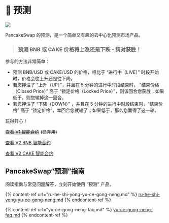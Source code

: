# 🔮 预测

![](https://gblobscdn.gitbook.com/assets%2F-MHREX7DHcljbY5IkjgJ%2Fsync%2F3ab3800a435b1c3c4f239e95cebbc5547ba8a900.png?alt=media)

PancakeSwap 的预测，是一个简单又有趣的去中心化预测市场产品。

> ### 预测 BNB 或 CAKE 价格将上涨还是下跌 - 猜对获胜！

参与的方法非常简单：

* 预测 BNB/USD 或 CAKE/USD 的价格，相比于 “进行中（LIVE）” 时段开始时，价格会往上升还是往下降。
* 若您押注了 “上升（UP）”，并且在 5 分钟的进行中时段结束时， “结束价格（Closed Price）” 高于 “锁定价格（Locked Price）”，则该回合您获胜；如果低于，则您输掉这一回合。
* 若您押注了 “下降（DOWN）” ，并且在 5 分钟的进行中时段结束时，“结束价格” 高于 “锁定价格”，本回合您就输了；如果低于，那么您赢得了这一轮。

玩得开心！

~~​~~[~~查看 V1 智能合约~~](https://bscscan.com/address/0x516ffd7D1e0Ca40b1879935B2De87cb20Fc1124b) ~~(已弃用)~~

[查看 V2 BNB 智能合约 ](https://bscscan.com/address/0x18b2a687610328590bc8f2e5fedde3b582a49cda)

[查看 V2 CAKE 智能合约](https://bscscan.com/address/0x0E3A8078EDD2021dadcdE733C6b4a86E51EE8f07)

## PancakeSwap“预测”指南

阅读指南与常见问题解答，立刻开始使用 “预测” 产品。

{% content-ref url="ru-he-shi-yong-yu-ce-gong-neng.md" %}
[ru-he-shi-yong-yu-ce-gong-neng.md](ru-he-shi-yong-yu-ce-gong-neng.md)
{% endcontent-ref %}

{% content-ref url="yu-ce-gong-neng-faq.md" %}
[yu-ce-gong-neng-faq.md](yu-ce-gong-neng-faq.md)
{% endcontent-ref %}
